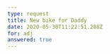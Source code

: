 ```yaml
---
type: request
title: New bike for Daddy
date: 2020-05-30T11:22:51.288Z
for: adj
answered: true
---
```

